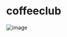 # coffeeclub

![image](https://drive.google.com/uc?export=view&id=1MX1fqV7jdDb5mUoHkxHC90opdhyJFcCx)
